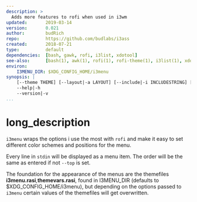 ```yaml
---
description: >
  Adds more features to rofi when used in i3wm
updated:       2019-03-14
version:       0.021
author:        budRich
repo:          https://github.com/budlabs/i3ass
created:       2018-07-21
type:          default
dependencies:  [bash, gawk, rofi, i3list, xdotool]
see-also:      [bash(1), awk(1), rofi(1), rofi-theme(1), i3list(1), xdotool(1)]
environ:
    I3MENU_DIR: $XDG_CONFIG_HOME/i3menu
synopsis: |
    [--theme THEME] [--layout|-a LAYOUT] [--include|-i INCLUDESTRING] [--top|-t TOP] [--xpos|-x INT] [--xoffset INT] [--ypos|-y INT] [--yoffset INT] [--width|-w INT] [--options|-o OPTIONS] [--prompt|-p PROMPT]  [--filter|-f FILTER] [--show MODE] [--modi MODI] [--target TARGET] [--orientation ORIENTATION] [--anchor INT] [--height INT] [--fallback FALLBACK]
    --help|-h
    --version|-v
...
```

 
# long_description

`i3menu` wraps the options i use the most with `rofi` 
and make it easy to set different color schemes
and positions for the menu.  

Every line in `stdin` will be displayed as a menu item. 
The order will be the same as entered if not `--top` is set.  

The foundation for the appearance of the menus are the themefiles 
**i3menu.rasi**,**themevars.rasi**, found in I3MENU_DIR (defaults to $XDG_CONFIG_HOME/i3menu), but depending on the options 
passed to `i3menu` certain values of the themefiles 
will get overwritten.  


